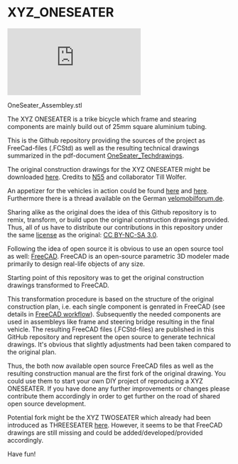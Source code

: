 # XYZ_ONESEATER

![](https://github.com/FreeCutter/XYZ_ONESEATER/blob/master/OneSeater_Assembley.stl)

OneSeater_Assembley.stl

The XYZ ONESEATER is a trike bicycle which frame and stearing components are mainly build out of 25mm square aluminium tubing. 

This is the Github repository providing the sources of the project as FreeCad-files (.FCStd) as well as the resulting technical drawings summarized in the pdf-document [OneSeater_Techdrawings](https://github.com/FreeCutter/XYZ_ONESEATER/blob/master/OneSeater_TechDrawings.PDF).

The original construction drawings for the XYZ ONESEATER might be downloaded [here](http://www.n55.dk/MANUALS/SPACEFRAMEVEHICLES/spaceframevehicles.html). Credits to [N55](http://www.n55.dk) and collaborator Till Wolfer.

An appetizer for the vehicles in action could be found [here](http://www.youtube.com/watch?v=CPaBOMBIfKA) and [here](https://youtu.be/3dgY7bEmk1Q). Furthermore there is a thread available on the German [velomobilforum.de](https://www.velomobilforum.de/forum/index.php?threads/eigenbau-xyz-spaceframe-vehicle.33109/).

Sharing alike as the original does the idea of this Github repository is to remix, transform, or build upon the original construction drawings provided. Thus, all of us have to distribute our contributions in this repository under the same [license](https://github.com/FreeCutter/XYZ_ONESEATER/blob/master/License%20-%20Disclaimer%20-%20Contribution.md) as the original: [CC BY-NC-SA 3.0](https://creativecommons.org/licenses/by-nc-sa/3.0/).

Following the idea of open source it is obvious to use an open source tool as well: [FreeCAD](https://www.freecadweb.org). FreeCAD is an open-source parametric 3D modeler made primarily to design real-life objects of any size.

Starting point of this repository was to get the original construction drawings transformed to FreeCAD. 

This transformation procedure is based on the structure of the original construction plan, i.e. each single component is genrated in FreeCAD (see details in [FreeCAD workflow](https://github.com/FreeCutter/XYZ_ONESEATER/blob/master/FreeCAD%20workflow%20and%20version.md)). Subsequently the needed components are used in assembleys like frame and steering bridge resulting in the final vehicle. The resulting FreeCAD files (.FCStd-files) are published in this GitHub repository and represent the open source to generate technical drawings. It's obvious that slightly adjustments had been taken compared to the original plan. 

Thus, the both now available open source FreeCAD files as well as the resulting construction manual are the first fork of the original drawing. You could use them to start your own DIY project of reproducing a XYZ ONESEATER. If you have done any further improvements or changes please contribute them accordingly in order to get further on the road of shared open source development.

Potential fork might be the XYZ TWOSEATER which already had been introduced as THREESEATER [here](https://www.dropbox.com/s/jynk9lwfgj25o40/dreisitzer.avi). However, it seems to be that FreeCAD drawings are still missing and could be added/developed/provided accordingly.

Have fun!
